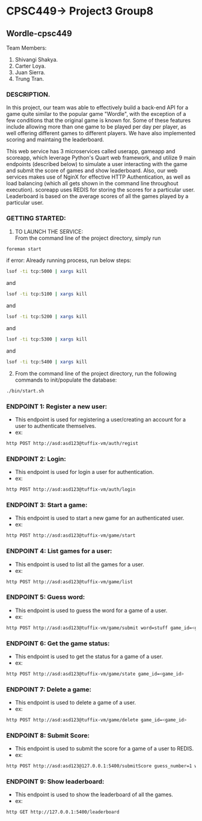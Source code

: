 # CPSC449-> Project3 Group8
## Wordle-cpsc449

Team Members:  
1. Shivangi Shakya. 
2. Carter Loya. 
3. Juan Sierra. 
4. Trung Tran. 

### DESCRIPTION.
In this project, our team was able to effectively build a back-end API for a game quite similar to the popular game "Wordle", with the exception of a few conditions that the original game is known for. Some of these features include allowing more than one game to be played per day per player, as well offering different games to different players. We have also implemented scoring and maintaing the leaderboard.

This web service has 3 microservices called userapp, gameapp and scoreapp, which leverage Python's Quart web framework, and utilize 9 main endpoints (described below) to simulate a user interacting with the game and submit the score of games and show leaderboard. Also, our web services makes use of NginX for effective HTTP Authentication, as well as load balancing (which all gets shown in the command line throughout execution). scoreapp uses REDIS for storing the scores for a particular user. Leaderboard is based on the average scores of all the games played by a particular user.

### GETTING STARTED:
1. TO LAUNCH THE SERVICE:  
From the command line of the project directory, simply run   
```bash
foreman start
```
  
if error: Already running process, run below steps:  
```bash
lsof -ti tcp:5000 | xargs kill
```
and
```bash
lsof -ti tcp:5100 | xargs kill
```
and
```bash
lsof -ti tcp:5200 | xargs kill
```
and
```bash
lsof -ti tcp:5300 | xargs kill
```
and
```bash
lsof -ti tcp:5400 | xargs kill
```

2. From the command line of the project directory, run the following commands to init/populate the database:  
```bash
./bin/start.sh
```


### ENDPOINT 1: Register a new user:  
- This endpoint is used for registering a user/creating an account for a user to authenticate themselves.
- ex:
```bash
http POST http://asd:asd123@tuffix-vm/auth/regist
```  

### ENDPOINT 2: Login:
- This endpoint is used for login a user for authentication.
- ex:
```bash
http POST http://asd:asd123@tuffix-vm/auth/login
```  

### ENDPOINT 3: Start a game:
- This endpoint is used to start a new game for an authenticated user.
- ex:
```bash
http POST http://asd:asd123@tuffix-vm/game/start
```  

### ENDPOINT 4: List games for a user:
- This endpoint is used to list all the games for a user.
- ex:
```bash
http POST http://asd:asd123@tuffix-vm/game/list
```  

### ENDPOINT 5: Guess word:
- This endpoint is used to guess the word for a game of a user.
- ex:
```bash
http POST http://asd:asd123@tuffix-vm/game/submit word=stuff game_id=<game_id>
```  

### ENDPOINT 6: Get the game status:
- This endpoint is used to get the status for a game of a user.
- ex:
```bash
http POST http://asd:asd123@tuffix-vm/game/state game_id=<game_id>
```  

### ENDPOINT 7: Delete a game:
- This endpoint is used to delete a game of a user.
- ex:
```bash
http POST http://asd:asd123@tuffix-vm/game/delete game_id=<game_id>
```  

### ENDPOINT 8: Submit Score:
- This endpoint is used to submit the score for a game of a user to REDIS.
- ex:
```bash
http POST http://asd:asd123@127.0.0.1:5400/submitScore guess_number=1 win="True"
``` 

### ENDPOINT 9: Show leaderboard:
- This endpoint is used to show the leaderboard of all the games.
- ex:
```bash
http GET http://127.0.0.1:5400/leaderboard
``` 

